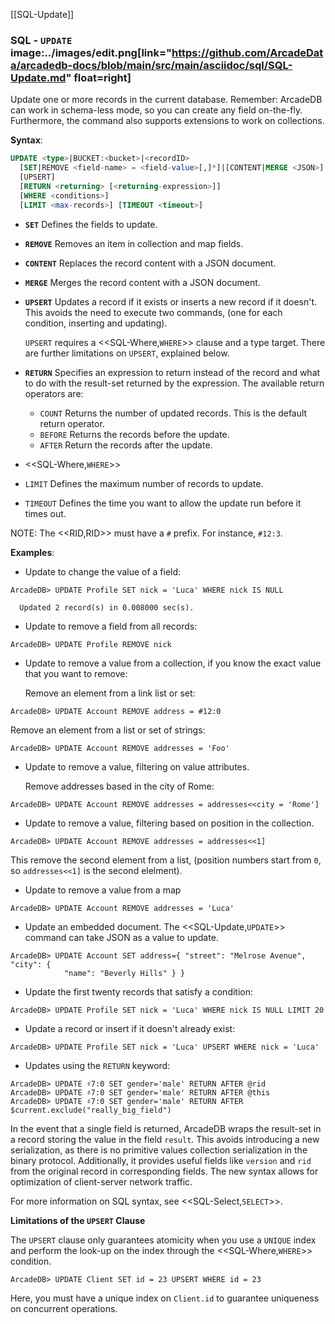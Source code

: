 [[SQL-Update]]
### SQL - `UPDATE` image:../images/edit.png[link="https://github.com/ArcadeData/arcadedb-docs/blob/main/src/main/asciidoc/sql/SQL-Update.md" float=right]

Update one or more records in the current database.  Remember: ArcadeDB can work in schema-less mode, so you can create any field on-the-fly.  Furthermore, the command also supports extensions to work on collections.

**Syntax**:

```sql
UPDATE <type>|BUCKET:<bucket>|<recordID>
  [SET|REMOVE <field-name> = <field-value>[,]*]|[CONTENT|MERGE <JSON>]
  [UPSERT]
  [RETURN <returning> [<returning-expression>]]
  [WHERE <conditions>]
  [LIMIT <max-records>] [TIMEOUT <timeout>]
```

- **`SET`** Defines the fields to update.
- **`REMOVE`** Removes an item in collection and map fields.
- **`CONTENT`** Replaces the record content with a JSON document.
- **`MERGE`** Merges the record content with a JSON document.
- **`UPSERT`** Updates a record if it exists or inserts a new record if it doesn't.  This avoids the need to execute two commands, (one for each condition, inserting and updating).  

  `UPSERT` requires a <<SQL-Where,`WHERE`>> clause and a type target.  There are further limitations on `UPSERT`, explained below.
- **`RETURN`** Specifies an expression to return instead of the record and what to do with the result-set returned by the expression.  The available return operators are:
  - `COUNT` Returns the number of updated records.  This is the default return operator.
  - `BEFORE` Returns the records before the update.
  - `AFTER` Return the records after the update.
- <<SQL-Where,`WHERE`>>
- `LIMIT` Defines the maximum number of records to update.
- `TIMEOUT` Defines the time you want to allow the update run before it times out.

NOTE: The <<RID,RID>> must have a `#` prefix.  For instance, `#12:3`.

**Examples**:

- Update to change the value of a field:

```
ArcadeDB> UPDATE Profile SET nick = 'Luca' WHERE nick IS NULL
  
  Updated 2 record(s) in 0.008000 sec(s).
```

- Update to remove a field from all records:

```
ArcadeDB> UPDATE Profile REMOVE nick
```

- Update to remove a value from a collection, if you know the exact value that you want to remove:

  Remove an element from a link list or set:

```
ArcadeDB> UPDATE Account REMOVE address = #12:0
```

  Remove an element from a list or set of strings:

```
ArcadeDB> UPDATE Account REMOVE addresses = 'Foo'
```

- Update to remove a value, filtering on value attributes.

  Remove addresses based in the city of Rome:

```
ArcadeDB> UPDATE Account REMOVE addresses = addresses<<city = 'Rome']
```

- Update to remove a value, filtering based on position in the collection.

```
ArcadeDB> UPDATE Account REMOVE addresses = addresses<<1]
```

  This remove the second element from a list, (position numbers start from `0`, so `addresses<<1]` is the second elelment).

- Update to remove a value from a map

```
ArcadeDB> UPDATE Account REMOVE addresses = 'Luca'
```

- Update an embedded document.  The <<SQL-Update,`UPDATE`>> command can take JSON as a value to update.

```
ArcadeDB> UPDATE Account SET address={ "street": "Melrose Avenue", "city": { 
            "name": "Beverly Hills" } }

```

- Update the first twenty records that satisfy a condition:

```
ArcadeDB> UPDATE Profile SET nick = 'Luca' WHERE nick IS NULL LIMIT 20
```

- Update a record or insert if it doesn't already exist:

```
ArcadeDB> UPDATE Profile SET nick = 'Luca' UPSERT WHERE nick = 'Luca'
```


- Updates using the `RETURN` keyword:

```
ArcadeDB> UPDATE ♯7:0 SET gender='male' RETURN AFTER @rid
ArcadeDB> UPDATE ♯7:0 SET gender='male' RETURN AFTER @this
ArcadeDB> UPDATE ♯7:0 SET gender='male' RETURN AFTER $current.exclude("really_big_field")
```

In the event that a single field is returned, ArcadeDB wraps the result-set in a record storing the value in the field `result`.  This avoids introducing a new serialization, as there is no primitive values collection serialization in the binary protocol.  Additionally, it provides useful fields like `version` and `rid` from the original record in corresponding fields.  The new syntax allows for optimization of client-server network traffic.

For more information on SQL syntax, see <<SQL-Select,`SELECT`>>.

**Limitations of the `UPSERT` Clause**

The `UPSERT` clause only guarantees atomicity when you use a `UNIQUE` index and perform the look-up on the index through the <<SQL-Where,`WHERE`>> condition.

```
ArcadeDB> UPDATE Client SET id = 23 UPSERT WHERE id = 23
```

Here, you must have a unique index on `Client.id` to guarantee uniqueness on concurrent operations.

